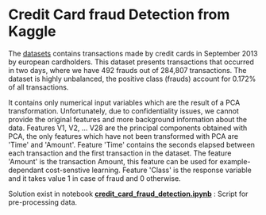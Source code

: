 # Credit Card fraud Detection from Kaggle  

The [datasets](https://www.kaggle.com/mlg-ulb/creditcardfraud) contains transactions made by credit cards in September 2013 by european cardholders. This dataset presents transactions that occurred in two days, where we have 492 frauds out of 284,807 transactions. The dataset is highly unbalanced, the positive class (frauds) account for 0.172% of all transactions.

It contains only numerical input variables which are the result of a PCA transformation. Unfortunately, due to confidentiality issues, we cannot provide the original features and more background information about the data. Features V1, V2, … V28 are the principal components obtained with PCA, the only features which have not been transformed with PCA are 'Time' and 'Amount'. Feature 'Time' contains the seconds elapsed between each transaction and the first transaction in the dataset. The feature 'Amount' is the transaction Amount, this feature can be used for example-dependant cost-senstive learning. Feature 'Class' is the response variable and it takes value 1 in case of fraud and 0 otherwise.

Solution exist in notebook **[credit_card_fraud_detection.ipynb](https://github.com/ishmukul/credit_card_fraud_detection/blob/master/credit_card_fraud_detection.ipynb)** : Script for pre-processing data.  
